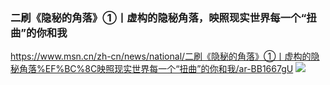 ### 二刷《隐秘的角落》①丨虚构的隐秘角落，映照现实世界每一个“扭曲”的你和我
https://www.msn.cn/zh-cn/news/national/二刷《隐秘的角落》①丨虚构的隐秘角落%EF%BC%8C映照现实世界每一个“扭曲”的你和我/ar-BB1667gU
![](http://img-s-msn-com.akamaized.net/tenant/amp/entityid/BB167OxJ)
